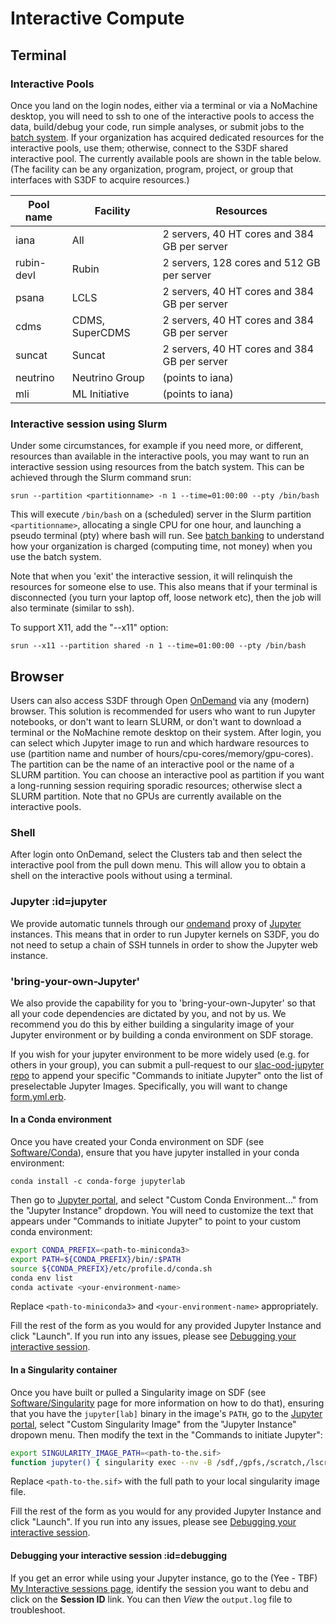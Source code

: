# Interactive Compute

## Terminal

### Interactive Pools

Once you land on the login nodes, either via a terminal or via a NoMachine desktop, you will need to ssh to one of the interactive pools to access the data, build/debug your code, run simple analyses, or submit jobs to the [batch system](batch-compute.md). If your organization has acquired dedicated resources for the interactive pools, use them; otherwise, connect to the S3DF shared interactive pool. The currently available pools are shown in the table below. (The facility can be any organization, program, project, or group that interfaces with S3DF to acquire resources.)

|Pool name | Facility | Resources |
| --- | --- | --- |
|iana | All | 2 servers, 40 HT cores and 384 GB per server |
|rubin-devl | Rubin | 2 servers, 128 cores and 512 GB per server |
|psana | LCLS | 2 servers, 40 HT cores and 384 GB per server |
|cdms | CDMS, SuperCDMS | 2 servers, 40 HT cores and 384 GB per server |
|suncat | Suncat | 2 servers, 40 HT cores and 384 GB per server |
|neutrino | Neutrino Group |  (points to iana) |
|mli | ML Initiative |  (points to iana) |

### Interactive session using Slurm

Under some circumstances, for example if you need more, or different, resources than available in the interactive pools, you may want to run an interactive session using resources from the batch system. This can be achieved through the Slurm command srun:

```
srun --partition <partitionname> -n 1 --time=01:00:00 --pty /bin/bash
```

This will execute `/bin/bash` on a (scheduled) server in the Slurm partition `<partitionname>`, allocating a single CPU for one hour, and launching a pseudo terminal (pty) where bash will run. See [batch banking](batch-compute.md#banking) to understand how your organization is charged (computing time, not money) when you use the batch system.

Note that when you 'exit' the interactive session, it will relinquish the resources for someone else to use. This also means that if your terminal is disconnected (you turn your laptop off, loose network etc), then the job will also terminate (similar to ssh).

To support X11, add the "--x11" option:

```
srun --x11 --partition shared -n 1 --time=01:00:00 --pty /bin/bash
```

## Browser

Users can also access S3DF through Open [OnDemand](https://s3df.slac.stanford.edu/ondemand) via any (modern) browser. This solution is recommended for users who want to run Jupyter notebooks, or don't want to learn SLURM, or don't want to download a terminal or the NoMachine remote desktop on their system. After login, you can select which Jupyter image to run and which hardware resources to use (partition name and number of hours/cpu-cores/memory/gpu-cores). The partition can be the name of an interactive pool or the name of a SLURM partition. You can choose an interactive pool as partition if you want a long-running session requiring sporadic resources; otherwise slect a SLURM partition. Note that no GPUs are currently available on the interactive pools.

### Shell

After login onto OnDemand, select the Clusters tab and then select the
interactive pool from the pull down menu. This will allow you to
obtain a shell on the interactive pools without using a terminal.

### Jupyter :id=jupyter

We provide automatic tunnels through our [ondemand](https://openondemand.org/) proxy of [Jupyter](https://jupyter.org/) instances. This means that in order to run Jupyter kernels on S3DF, you do not need to setup a chain of SSH tunnels in order to show the Jupyter web instance.


### 'bring-your-own-Jupyter'

We also provide the capability for you to 'bring-your-own-Jupyter' so that all your code dependencies are dictated by you, and not by us. We recommend you do this by either building a singularity image of your Jupyter environment or by building a conda environment on SDF storage.

If you wish for your jupyter environment to be more widely used (e.g. for others in your group), you can submit a pull-request to our [slac-ood-jupyter repo](https://github.com/slaclab/slac-ood-jupyter) to append your specific "Commands to initiate Jupyter" onto the list of preselectable Jupyter Images. Specifically, you will want to change [form.yml.erb](https://github.com/slaclab/slac-ood-jupyter/blob/master/form.yml.erb).

#### In a Conda environment

Once you have created your Conda environment on SDF (see [Software/Conda](software.md#conda)), ensure that you have jupyter installed in your conda environment:

```
conda install -c conda-forge jupyterlab
```

Then go to [Jupyter portal](/pun/sys/dashboard/batch_connect/sys/slac-ood-jupyter/session_contexts/new ':ignore'), and select "Custom Conda Environment..." from the "Jupyter Instance" dropdown. You will need to customize the text that appears under "Commands to initiate Jupyter" to point to your custom conda environment:

```bash
export CONDA_PREFIX=<path-to-miniconda3>
export PATH=${CONDA_PREFIX}/bin/:$PATH
source ${CONDA_PREFIX}/etc/profile.d/conda.sh
conda env list
conda activate <your-environment-name>
```

Replace `<path-to-miniconda3>` and `<your-environment-name>` appropriately.

Fill the rest of the form as you would for any provided Jupyter Instance and click "Launch". If you run into any issues, please see [Debugging your interactive session](#debugging).


#### In a Singularity container

Once you have built or pulled a Singularity image on SDF (see [Software/Singularity](software.md#singularity) page for more information on how to do that), ensuring that you have the `jupyter[lab]` binary in the image's `PATH`, go to the [Jupyter portal](/pun/sys/dashboard/batch_connect/sys/slac-ood-jupyter/session_contexts/new ':ignore'), select "Custom Singularity Image" from the "Jupyter Instance" dropown menu. Then modify the text in the "Commands to initiate Jupyter":
```bash
export SINGULARITY_IMAGE_PATH=<path-to-the.sif>
function jupyter() { singularity exec --nv -B /sdf,/gpfs,/scratch,/lscratch ${SINGULARITY_IMAGE_PATH} jupyter $@; }
```

Replace `<path-to-the.sif>` with the full path to your local singularity image file.

Fill the rest of the form as you would for any provided Jupyter Instance and click "Launch". If you run into any issues, please see [Debugging your interactive session](#debugging).


#### Debugging your interactive session :id=debugging

If you get an error while using your Jupyter instance, go to the (Yee - TBF) [My Interactive sessions page](https://sdf.slac.stanford.edu/pun/sys/dashboard/batch_connect/sessions), identify the session you want to debu and click on the **Session ID** link. You can then *View* the `output.log` file to troubleshoot.

